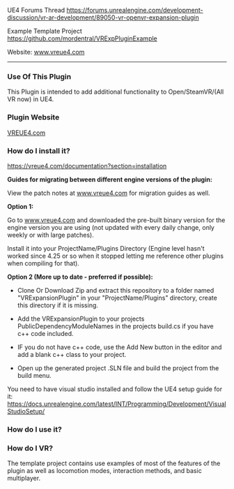 UE4 Forums Thread
https://forums.unrealengine.com/development-discussion/vr-ar-development/89050-vr-openvr-expansion-plugin

Example Template Project
https://github.com/mordentral/VRExpPluginExample

Website:
www.vreue4.com

***

### Use Of This Plugin ###

This Plugin is intended to add additional functionality to Open/SteamVR/(All VR now) in UE4.

### Plugin Website ###
[VREUE4.com](https://vreue4.com)

### How do I install it? ###

https://vreue4.com/documentation?section=installation

**Guides for migrating between different engine versions of the plugin:**

View the patch notes at www.vreue4.com for migration guides as well.

**Option 1:**

Go to www.vreue4.com and downloaded the pre-built binary version for the engine version you are using (not updated with every daily change, only weekly or with large patches).

Install it into your ProjectName/Plugins Directory (Engine level hasn't worked since 4.25 or so when it stopped letting me reference other plugins when compiling for that).

**Option 2 (More up to date - preferred if possible):**

* Clone Or Download Zip and extract this repository to a folder named "VRExpansionPlugin" in your "ProjectName/Plugins" directory, create this directory if it is missing.

* Add the VRExpansionPlugin to your projects PublicDependencyModuleNames in the projects build.cs if you have c++ code included.

* IF you do not have c++ code, use the Add New button in the editor and add a blank c++ class to your project.

* Open up the generated project .SLN file and build the project from the build menu.

You need to have visual studio installed and follow the UE4 setup guide for it: https://docs.unrealengine.com/latest/INT/Programming/Development/VisualStudioSetup/

### How do I use it? ###
### How do I VR? ###

The template project contains use examples of most of the features of the plugin as well as locomotion modes, interaction methods, and basic multiplayer.
